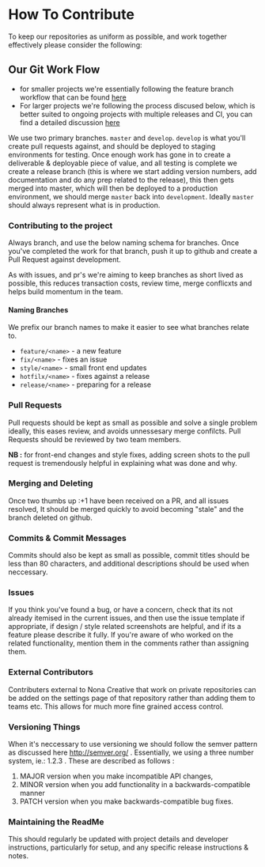 # How To Contribute
To keep our repositories as uniform as possible, and work together effectively please consider the following:


## Our Git Work Flow

* for smaller projects we're essentially following the feature branch workflow that can be found [here](https://www.atlassian.com/git/tutorials/comparing-workflows/feature-branch-workflow)
* For larger projects we're following the process discused below, which is better suited to ongoing projects with multiple releases and CI, you can find a detailed discussion [here](https://www.atlassian.com/git/tutorials/comparing-workflows/gitflow-workflow)

We use two primary branches.  `master` and `develop`.  `develop` is what you'll create pull requests against, and should be deployed to staging environments for testing. Once enough work has gone in to create a  deliverable & deployable piece of value, and all testing is complete we create a release branch (this is where we start adding version numbers, add documentation and do any prep related to the release), this then gets merged into master, which will then be deployed to a production environment,  we should merge `master` back into `development`.  Ideally `master` should always represent what is in production. 


### Contributing to the project
Always branch, and use the below naming schema for branches. Once you've completed the work for that branch, push it up to github and create a Pull Request against development.

As with issues, and pr's we're aiming to keep branches as short lived as possible, this reduces transaction costs, review time, merge conflicxts and helps build momentum in the team. 


#### Naming Branches
We prefix our branch names to make it easier to see what branches relate to.

* `feature/<name>`  - a new feature
* `fix/<name>` - fixes an issue
* `style/<name>` - small front end updates
* `hotfilx/<name>` - fixes against a release
* `release/<name>` - preparing for a release


### Pull Requests
Pull requests should be kept as small as possible and solve a single problem ideally, this eases review, and avoids unnessesary merge confilcts.  Pull Requests should be reviewed by two team members.

**NB :** for front-end changes and style fixes, adding screen shots to the pull request is tremendously helpful in explaining what was done and why.

### Merging and Deleting
Once two thumbs up :+1 have been received on a PR, and all issues resolved, It should be merged quickly to avoid becoming "stale" and the branch deleted on github.

### Commits & Commit Messages
Commits should also be kept as small as possible, commit titles should be less than 80 characters, and additional descriptions should be used when neccessary.  

### Issues
If you think you've found a bug, or have a concern, check that its not already itemised in the current issues, and then use the issue template if appropriate, if design / style related screenshots are helpful, and if its a feature please describe it fully.  If you're aware of who worked on the related functionality, mention them in the comments rather than assigning them.


### External Contributors
Contributers external to Nona Creative that work on private repositories can be added on the settings page of that repository rather than adding them to teams etc. This allows for much more fine grained access control.


### Versioning Things
When it's neccessary to use versioning we should follow the semver pattern as discussed here http://semver.org/ .  Essentially, we using a three number system, ie.: 1.2.3 .  These are described as follows : 

1. MAJOR version when you make incompatible API changes,
2. MINOR version when you add functionality in a backwards-compatible manner
3. PATCH version when you make backwards-compatible bug fixes.


### Maintaining the ReadMe
This should regularly be updated with project details and developer instructions, particularly for setup, and any specific release instructions & notes.
 